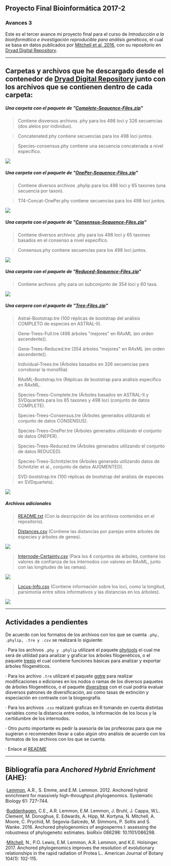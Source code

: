 ## Proyecto Final Bioinformática 2017-2

### Avances 3

Este es el tercer avance mi proyecto final para el curso de _Introducción a la bioinformática e investigación reproducible para análisis genéticos_, el cual se basa en datos publicados por [Mitchell et al, 2016](http://www.amjbot.org/content/104/1/102.full.pdf), con su repositorio en [Dryad Digital Repository](http://datadryad.org/resource/doi:10.5061/dryad.vj32s).
_ _ _ _ _ _ _
## Carpetas y archivos que he descargado desde el contenedor de [Dryad Digital Repository](http://datadryad.org/resource/doi:10.5061/dryad.vj32s) junto con los archivos que se contienen dentro de cada carpeta:

##### Una carpeta con el paquete de "[Complete-Sequence-Files.zip](http://datadryad.org/bitstream/handle/10255/dryad.127969/Complete_Sequence_Files.zip?sequence=1)" 
>Contiene disversos archivos .phy para los 498 loci y 326 secuencias (dos alelos por individuo).

>Concatenated.phy contiene secuencias para los 498 loci juntos.

>Species-consensus.phy contiene una secuencia concatenada a nivel específico.

![](https://github.com/oskarotenks/TareasCursoBioinfInvRepro/blob/master/Diapositiva1.png?raw=true)

##### Una carpeta con el paquete de "[OnePer-Sequence-Files.zip](http://datadryad.org/bitstream/handle/10255/dryad.127971/OnePer_Sequence_Files.zip?sequence=1)"
>Contiene diversos archivos .phylip para los 498 loci y 65 taxones (una secuencia por taxon).

>T74-Concat-OnePer.phy contiene secuencias para los 498 loci juntos.

![](https://github.com/oskarotenks/TareasCursoBioinfInvRepro/blob/master/Diapositiva3.png?raw=true)

##### Una carpeta con el paquete de "[Consensus-Sequence-Files.zip](http://datadryad.org/bitstream/handle/10255/dryad.127972/Consensus_Sequence_Files.zip?sequence=1)"
>Contiene diversos archivos .phy para los 498 loci y 65 taxones basados ​​en el consenso a nivel específico.

>Consensus.phy contiene secuencias para los 498 loci juntos.

![](https://github.com/oskarotenks/TareasCursoBioinfInvRepro/blob/master/Diapositiva2.png?raw=true)

##### Una carpeta con el paquete de "[Reduced-Sequence-Files.zip](http://datadryad.org/bitstream/handle/10255/dryad.127973/Reduced_Sequence_Files.zip?sequence=1)"
>Contiene archivos .phy para un subconjunto de 354 loci y 60 taxa.

![](https://github.com/oskarotenks/TareasCursoBioinfInvRepro/blob/master/Diapositiva4.png?raw=true)

##### Una carpera con el paquete de "[Tree-Files.zip](http://datadryad.org/bitstream/handle/10255/dryad.127974/Tree_Files.zip?sequence=1)"
>Astral-Bootstrap.tre (100 réplicas de bootstrap del análisis COMPLETO de especies en ASTRAL-II).
 
>Gene-Trees-Full.tre (498 árboles "mejores" en  RAxML (en orden ascendente)).
 
>Gene-Trees-Reduced.tre (354 árboles "mejores" en RAxML (en orden ascendente)).
 
>Individual-Trees.tre (Árboles basados ​​en 326 secuencias para corroborar la monofilia)
 
>RAxML-Bootstrap.tre (Réplicas de bootstrap para análisis específico en RAxML.
 
>Species-Trees-Complete.tre (Árboles basados en ASTRAL-II y SVDquartets para los 65 taxones y 498 loci (conjunto de datos COMPLETE).
 
>Species-Trees-Consensus.tre (Árboles generados utilizando el conjunto de datos CONSENSUS).
 
>Species-Trees-OnePer.tre (Árboles generados utilizando el conjunto de datos ONEPER).
 
>Species-Trees-Reduced.tre (Árboles generados utilizando el conjunto de datos REDUCED).
 
>Species-Trees-Schnitzler.tre (Árboles generado utilizando datos de Schnitzler et al., conjunto de datos AUGMENTED).
 
>SVD-bootstrap.tre (100 réplicas de bootstrap del análisis de especies en SVDquartets).

![](https://github.com/oskarotenks/TareasCursoBioinfInvRepro/blob/master/Diapositiva5.png?raw=true)

##### Archivos adicionales
>[README.txt](http://datadryad.org/bitstream/handle/10255/dryad.127967/README.txt?sequence=1) (Con la descripción de los archivos contenidos en el repositorio).

>[Distances.csv](http://datadryad.org/bitstream/handle/10255/dryad.127975/Distances.csv?sequence=1) (Contiene las distancias por parejas entre árboles de especies y árboles de genes).

![](https://github.com/oskarotenks/TareasCursoBioinfInvRepro/blob/master/Diapositiva6.png?raw=true)

>[Internode-Certainty.csv](http://datadryad.org/bitstream/handle/10255/dryad.127976/Internode_Certainty.csv?sequence=1) (Para los 4 conjuntos de árboles, contiene los valores de confianza de los internodos con valores en RAxML, junto con las longitudes de las ramas).

![](https://github.com/oskarotenks/TareasCursoBioinfInvRepro/blob/master/Diapositiva7.png?raw=true)

>[Locus-Info.csv](http://datadryad.org/bitstream/handle/10255/dryad.127977/Locus_Info.csv?sequence=1) (Contiene información sobre los loci, como la longitud, parsimonia entre sitios informativos y las distancias en los árboles).

![](https://github.com/oskarotenks/TareasCursoBioinfInvRepro/blob/master/Diapositiva8.png?raw=true)
_ _ _ _ _ _ _

## Actividades a pendientes

De acuerdo con los formatos de los archivos con los que se cuenta `.phy, .phylip, .tre y .csv` se realizará lo siguiente:

· Para los archivos `.phy y .phylip` utilizaré el paquete [phytools](https://cran.r-project.org/web/packages/phylotools/phylotools.pdf) el cual me será de utilidad para analizar y graficar los árboles filogenéticos, o el paquete [treeio](https://www.bioconductor.org/packages/release/bioc/manuals/treeio/man/treeio.pdf) el cual contiene funciones básicas para analizar y exportar árboles filogenéticos.

· Para los archivo `.tre` utilizaré el paquete [ggtre](http://onlinelibrary.wiley.com/doi/10.1111/2041-210X.12628/epdf) para realizar modificaciones o ediciones en los nodos o ramas de los diversos paquetes de árboles filogenéticos, o el paquete [diversitree](https://cran.r-project.org/web/packages/diversitree/index.html) con el cual podría evaluar disversos patrones de diversificación, así como tasas de extinción y especiación en contraste con la biogeografía.

· Para los archivos `.csv` realizaré graficas en R tomando en cuenta distintas variables como la distancia entre nodos, la información de los locus y la certidumbre de los internodos. 

· Otro punto importante es pedir la asesoría de las profesoras para que me sugieran o recomienden llevar a cabo algún otro análisis de acuerdo con los formatos de los archivos con los que se cuenta.

· Enlace al [README](https://github.com/oskarotenks/TareasCursoBioinfInvRepro/blob/master/README.md)
_ _ _ _ _ _ _
## Bibliografía para _Anchored Hybrid Enrichment_ (AHE):

·[Lemmon](https://oup.silverchair-cdn.com/oup/backfile/Content_public/Journal/sysbio/61/5/10.1093/sysbio/sys049/2/sys049.pdf?Expires=1495344455&Signature=VBx6IPyS1zY0KPUItCQxYpLZ0pboxMMbNYeO8yTWRPhQtDt~OOl8cnkG1BBb93JQC9oyM6BZ8N52K-6UqgylmLI5taPT66N~Jgq438hJ611OqEgtSCYGbmJUvC8nbMbLk8lYbmVrJTA~4HE4kruUBkF9W-4YTRNdgQY0gwFnyooRmXyL3Ji1Q0QT0QchSJvyG7x2hlmaLBGohHRqh5j~MQVqXXK42INEsJ2WOXcA6Y3~nl80y0rngLmksk8RvV9cgMC~QLk5A5orXnWmFArVVH5ysSSkl2DdWEMfVoJtFkhA5Qv7rWwrkCVkCKz04BpMv41Cob9Ue0lxJuKOf7m4zw__&Key-Pair-Id=APKAIUCZBIA4LVPAVW3Q), A.R., S. Emme, and E.M. Lemmon. 2012. Anchored hybrid enrichment for massively high-throughput phylogenomics. Systematic Biology 61: 727–744.

·[Buddenhagen](http://biorxiv.org/content/biorxiv/early/2016/11/28/086298.full.pdf), C.E., A.R. Lemmon, E.M. Lemmon, J. Bruhl, J. Cappa, W.L. Clement, M. Donoghue, E. Edwards, A. Hipp, M. Kortyna, N. Mitchell, A. Moore, C. Prychid, M. Segovia-Salcedo, M. Simmons, P. Soltis and S. Wanke. 2016. Anchored phylogenomics of angiosperms I: assessing the robustness of phylogenetic estimates. bioRxiv 086298: 10.1101/086298.

·[Mitchell](http://www.amjbot.org/content/104/1/102.full.pdf), N., P.O. Lewis, E.M. Lemmon, A.R. Lemmon, and K.E. Holsinger. 2017. Anchored phylogenomics improves the resolution of evolutionary relationships in the rapid radiation of Protea L.. American Journal of Botany 104(1): 102-115.
